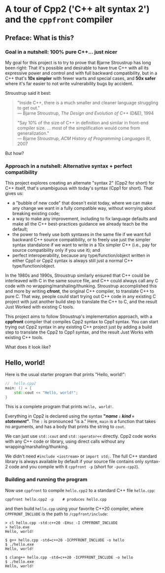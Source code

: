 
# A tour of Cpp2 ('C++ alt syntax 2') and the `cppfront` compiler

## Preface: What is this?

### Goal in a nutshell: 100% pure C++... just nicer

My goal for this project is to try to prove that Bjarne Stroustrup has long been right: That it's possible and desirable to have true C++ with all its expressive power and control and with full backward compatibility, but in a C++ that's **10x simpler** with fewer warts and special cases, and **50x safer** where it's far easier to not write vulnerability bugs by accident.

Stroustrup said it best:

> "Inside C++, there is a much smaller and cleaner language struggling to get out." <br>— Bjarne Stroustrup, _The Design and Evolution of C++_ (D&E), 1994
>
> "Say 10% of the size of C++ in definition and similar in front-end compiler size. ... most of the simplification would come from generalization." <br>— Bjarne Stroustrup, _ACM History of Programming Languages III_, 2007

But how?

### Approach in a nutshell: Alternative syntax + perfect compatibility

This project explores creating an alternate "syntax 2" (Cpp2 for short) for C++ itself, that's unambiguous with today's syntax (Cpp1 for short). That gives us:

- a "bubble of new code" that doesn't exist today, where we can make any change we want in a fully compatible way, without worrying about breaking existing code;
- a way to make any improvement, including to fix language defaults and make all the C++ best-practices guidance we already teach be the default;
- the power to freely use both syntaxes in the same file if we want full backward C++ source compatibility, or to freely use just the simpler syntax standalone if we want to write in a 10x simpler C++ (i.e., pay for source compatibility only if you use it); and
- perfect interoperability, because any type/function/object written in either Cpp1 or Cpp2 syntax is always still just a normal C++ type/function/object.

In the 1980s and 1990s, Stroustrup similarly ensured that C++ could be interleaved with C in the same source file, and C++ could always call any C code with no wrapping/marshaling/thunking. Stroustrup accomplished this and more by writing **cfront**, the original C++ compiler, to translate C++ to pure C. That way, people could start trying out C++ code in any existing C project with just another build step to translate the C++ to C, and the result Just Worked with existing C tools.

This project aims to follow Stroustrup's implementation approach, with a **cppfront** compiler that compiles Cpp2 syntax to Cpp1 syntax. You can start trying out Cpp2 syntax in any existing C++ project just by adding a build step to translate the Cpp2 to Cpp1 syntax, and the result Just Works with existing C++ tools.

What does it look like?

## Hello, world!

Here is the usual starter program that prints "Hello, world!":

```cpp
//  hello.cpp2
main: () = {
    std::cout << "Hello, world!";
}
```

This is a complete program that prints `Hello, world!`.

Everything in Cpp2 is declared using the syntax **"_name_ `:` _kind_ `=` _statement_"**. The `:` is pronounced "is a." Here, `main` is a function that takes no arguments, and has a body that prints the string to `cout`.

We can just use `std::cout` and `std::operator<<` directly. Cpp2 code works with any C++ code or library, using direct calls without any wrapping/marshaling/thunking.

We didn't need `#include <iostream>` or `import std;`. The full C++ standard library is always available by default if your source file contains only syntax-2 code and you compile with it `cppfront -p` (short for `-pure-cpp2`).

### Building and running the program

Now use `cppfront` to compile `hello.cpp2` to a standard C++ file `hello.cpp`:

```
cppfront hello.cpp2 -p    # produces hello.cpp
```

and then build `hello.cpp` using your favorite C++20 compiler, where `CPPFRONT_INCLUDE` is the path to `/cppfront/include`:

``` title="MSVC"
> cl hello.cpp -std:c++20 -EHsc -I CPPFRONT_INCLUDE
> hello.exe
Hello, world!
```
``` title="GCC"
$ g++ hello.cpp -std=c++20 -ICPPFRONT_INCLUDE -o hello
$ ./hello.exe
Hello, world!
```
``` title="Clang"
$ clang++ hello.cpp -std=c++20 -ICPPFRONT_INCLUDE -o hello
$ ./hello.exe
Hello, world!
```

